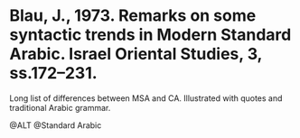 # Blau, J., 1973. Remarks on some syntactic trends in Modern Standard Arabic.  Israel Oriental Studies, 3, ss.172–231.

Long list of differences between MSA and CA. Illustrated with quotes and traditional Arabic grammar.

@ALT
@Standard Arabic
